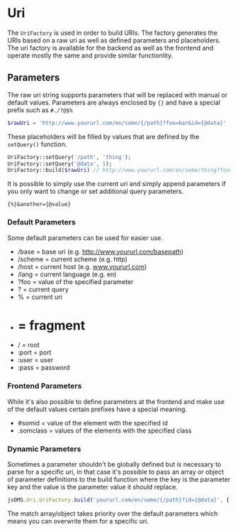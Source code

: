 # Uri

The `UriFactory` is used in order to build URIs. The factory generates the URIs based on a raw uri as well as defined parameters and placeholders. The uri factory is available for the backend as well as the frontend and operate mostly the same and provide similar functionlity.

## Parameters

The raw uri string supports parameters that will be replaced with manual or default values. Parameters are always enclosed by `{}` and have a special prefix such as `#./?@$%`

```php
$rawUri = 'http://www.yoururl.com/en/some/{/path}?foo=bar&id={@data}'
```

These placeholders will be filled by values that are defined by the `setQuery()` function.

```php
UriFactory::setQuery('/path', 'thing');
UriFactory::setQuery('@data', 1);
UriFactory::build($rawUri) // http://www.yoururl.com/en/some/thing?foo=bar&id=1
```

It is possible to simply use the current uri and simply append parameters if you only want to change or set additional query parameters.

```
{%}&another={@value}
```

### Default Parameters

Some default parameters can be used for easier use.

* /base = base uri (e.g. http://www.yoururl.com/basepath)
* /scheme = current scheme (e.g. http)
* /host = current host (e.g. www.yoururl.com)
* /lang = current language (e.g. en)
* ?foo = value of the specified parameter
* ? = current query
* % = current uri
* # = fragment
* / = root
* :port = port
* :user = user
* :pass = password

### Frontend Parameters

While it's also possible to define parameters at the frontend and make use of the default values certain prefixes have a special meaning.

* #somid = value of the element with the specified id
* .somclass = values of the elements with the specified class

### Dynamic Parameters

Sometimes a parameter shouldn't be globally defined but is necessary to parse for a specific uri, in that case it's possible to pass an array or object of parameter definitions to the build function where the key is the parameter key and the value is the parameter value it should replace.

```js
jsOMS.Uri.UriFactory.build('yoururl.com/en/some/{/path}?id={@data}', {'@data': 1});
```

The match array/object takes priority over the default parameters which means you can overwrite them for a specific uri.